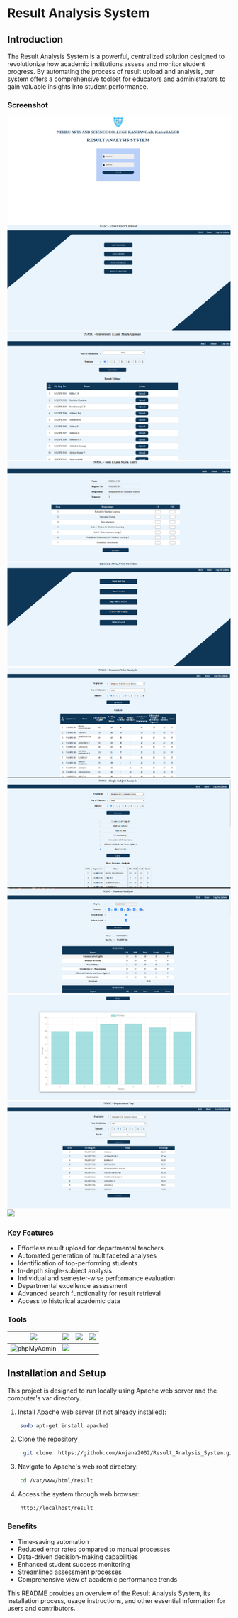 # Result Analysis System

## Introduction

The Result Analysis System is a powerful, centralized solution designed to revolutionize how academic institutions assess and monitor student progress. By automating the process of result upload and analysis, our system offers a comprehensive toolset for educators and administrators to gain valuable insights into student performance.

### Screenshot
![](./screenshot/home.png)
![](./screenshot/index_admin.png)
![](./screenshot/markupload.png)
![](./screenshot/markentry.png)
![](./screenshot/RAS.png)
![](./screenshot/sem_wise.png)
![](./screenshot/single_sub.png)
![](./screenshot/stud_analy.png)
![](./screenshot/graph.png)
![](./screenshot/depart_top.png)
![](./screenshot/advance.png)
### Key Features

- Effortless result upload for departmental teachers
- Automated generation of multifaceted analyses
- Identification of top-performing students
- In-depth single-subject analysis
- Individual and semester-wise performance evaluation
- Departmental excellence assessment
- Advanced search functionality for result retrieval
- Access to historical academic data


### Tools
| ![](https://img.shields.io/badge/PHP-777BB4?style=for-the-badge&logo=php&logoColor=white) | ![](https://img.shields.io/badge/MySQL-005C84?style=for-the-badge&logo=mysql&logoColor=white) | ![](https://img.shields.io/badge/HTML5-E34F26?style=for-the-badge&logo=html5&logoColor=white) |![](https://img.shields.io/badge/CSS3-1572B6?style=for-the-badge&logo=css3&logoColor=white) |
|---|---|---|---|
| ![phpMyAdmin](https://img.shields.io/badge/phpMyAdmin-brightgreen)  | ![](https://img.shields.io/badge/VSCode-0078D4?style=for-the-badge&logo=visual%20studio%20code&logoColor=white) |

## Installation and Setup

This project is designed to run locally using Apache web server and the computer's var directory.

1. Install Apache web server (if not already installed):
```bash
    sudo apt-get install apache2
```
2. Clone the repository
```bash
     git clone  https://github.com/Anjana2002/Result_Analysis_System.git
```
3. Navigate to Apache's web root directory:
```bash
    cd /var/www/html/result
```
4. Access the system through web browser:
```bash
    http://localhost/result
```
### Benefits

- Time-saving automation
- Reduced error rates compared to manual processes
- Data-driven decision-making capabilities
- Enhanced student success monitoring
- Streamlined assessment processes
- Comprehensive view of academic performance trends

This README provides an overview of the Result Analysis System, its installation process, usage instructions, and other essential information for users and contributors.




